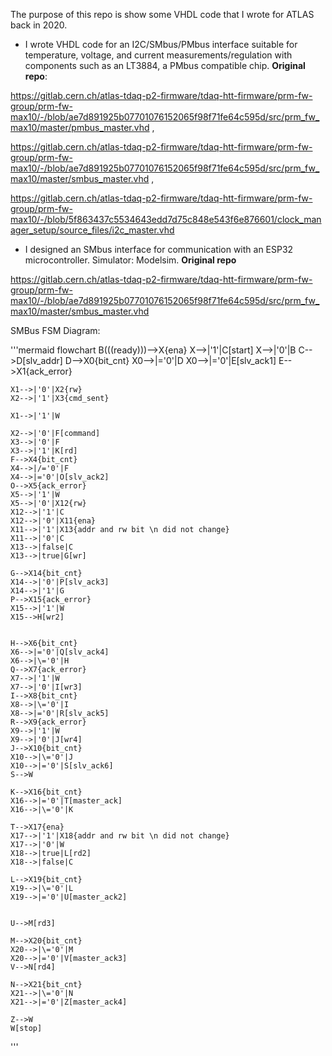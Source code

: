 The purpose of this repo is show some VHDL code that I wrote for ATLAS back in 2020.

 -  I wrote VHDL code for an I2C/SMbus/PMbus interface suitable for temperature, voltage, and current measurements/regulation with components such as an LT3884, a PMbus compatible chip. **Original repo**: 

https://gitlab.cern.ch/atlas-tdaq-p2-firmware/tdaq-htt-firmware/prm-fw-group/prm-fw-max10/-/blob/ae7d891925b07701076152065f98f71fe64c595d/src/prm_fw_max10/master/pmbus_master.vhd , 

https://gitlab.cern.ch/atlas-tdaq-p2-firmware/tdaq-htt-firmware/prm-fw-group/prm-fw-max10/-/blob/ae7d891925b07701076152065f98f71fe64c595d/src/prm_fw_max10/master/smbus_master.vhd , 

https://gitlab.cern.ch/atlas-tdaq-p2-firmware/tdaq-htt-firmware/prm-fw-group/prm-fw-max10/-/blob/5f863437c5534643edd7d75c848e543f6e876601/clock_manager_setup/source_files/i2c_master.vhd
 -  I designed an SMbus interface for communication with an ESP32 microcontroller. Simulator: Modelsim. **Original repo** 

https://gitlab.cern.ch/atlas-tdaq-p2-firmware/tdaq-htt-firmware/prm-fw-group/prm-fw-max10/-/blob/ae7d891925b07701076152065f98f71fe64c595d/src/prm_fw_max10/master/smbus_master.vhd

SMBus FSM Diagram:
 
'''mermaid
flowchart 
    B(((ready)))-->X{ena}
    X-->|'1'|C[start]
    X-->|'0'|B
    C-->D[slv_addr]
    D-->X0{bit_cnt}
    X0-->|\='0'|D
    X0-->|='0'|E[slv_ack1]
    E-->X1{ack_error}
    
    X1-->|'0'|X2{rw}
    X2-->|'1'|X3{cmd_sent}

    X1-->|'1'|W

    X2-->|'0'|F[command]
    X3-->|'0'|F
    X3-->|'1'|K[rd]
    F-->X4{bit_cnt}
    X4-->|/='0'|F
    X4-->|='0'|O[slv_ack2]
    O-->X5{ack_error}
    X5-->|'1'|W
    X5-->|'0'|X12{rw}
    X12-->|'1'|C
    X12-->|'0'|X11{ena}
    X11-->|'1'|X13{addr and rw bit \n did not change}
    X11-->|'0'|C
    X13-->|false|C
    X13-->|true|G[wr]

    G-->X14{bit_cnt}
    X14-->|'0'|P[slv_ack3]
    X14-->|'1'|G
    P-->X15{ack_error}
    X15-->|'1'|W
    X15-->H[wr2]


    H-->X6{bit_cnt}
    X6-->|='0'|Q[slv_ack4]
    X6-->|\='0'|H
    Q-->X7{ack_error}
    X7-->|'1'|W
    X7-->|'0'|I[wr3]
    I-->X8{bit_cnt}
    X8-->|\='0'|I
    X8-->|='0'|R[slv_ack5]
    R-->X9{ack_error}
    X9-->|'1'|W
    X9-->|'0'|J[wr4]
    J-->X10{bit_cnt}
    X10-->|\='0'|J
    X10-->|='0'|S[slv_ack6]
    S-->W

    K-->X16{bit_cnt}
    X16-->|='0'|T[master_ack]
    X16-->|\='0'|K

    T-->X17{ena}
    X17-->|'1'|X18{addr and rw bit \n did not change}
    X17-->|'0'|W
    X18-->|true|L[rd2]
    X18-->|false|C

    L-->X19{bit_cnt}
    X19-->|\='0'|L
    X19-->|='0'|U[master_ack2]

    
    U-->M[rd3]

    M-->X20{bit_cnt}
    X20-->|\='0'|M
    X20-->|='0'|V[master_ack3]
    V-->N[rd4]

    N-->X21{bit_cnt}
    X21-->|\='0'|N
    X21-->|='0'|Z[master_ack4]

    Z-->W
    W[stop]

  
'''
